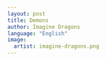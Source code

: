 ```yaml
---
layout: post
title: Demons
author: Imagine Dragons
language: "English"
image:
  artist: imagine-dragons.png
---
```

